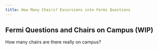 ```yaml
---
title: How Many Chairs? Excursions into Fermi Questions 
---
```


## Fermi Questions and Chairs on Campus (WIP)
 
How many chairs are there really on campus? 